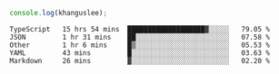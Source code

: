 ```js
console.log(khanguslee);
```

<!--START_SECTION:waka-->
```text
TypeScript   15 hrs 54 mins  ███████████████████▓░░░░░   79.05 % 
JSON         1 hr 31 mins    ██░░░░░░░░░░░░░░░░░░░░░░░   07.58 % 
Other        1 hr 6 mins     █▒░░░░░░░░░░░░░░░░░░░░░░░   05.53 % 
YAML         43 mins         █░░░░░░░░░░░░░░░░░░░░░░░░   03.63 % 
Markdown     26 mins         ▓░░░░░░░░░░░░░░░░░░░░░░░░   02.20 % 
```
<!--END_SECTION:waka-->

<!--
**khanguslee/khanguslee** is a ✨ _special_ ✨ repository because its `README.md` (this file) appears on your GitHub profile.

Here are some ideas to get you started:

- 🔭 I’m currently working on ...
- 🌱 I’m currently learning ...
- 👯 I’m looking to collaborate on ...
- 🤔 I’m looking for help with ...
- 💬 Ask me about ...
- 📫 How to reach me: ...
- 😄 Pronouns: ...
- ⚡ Fun fact: ...
-->
